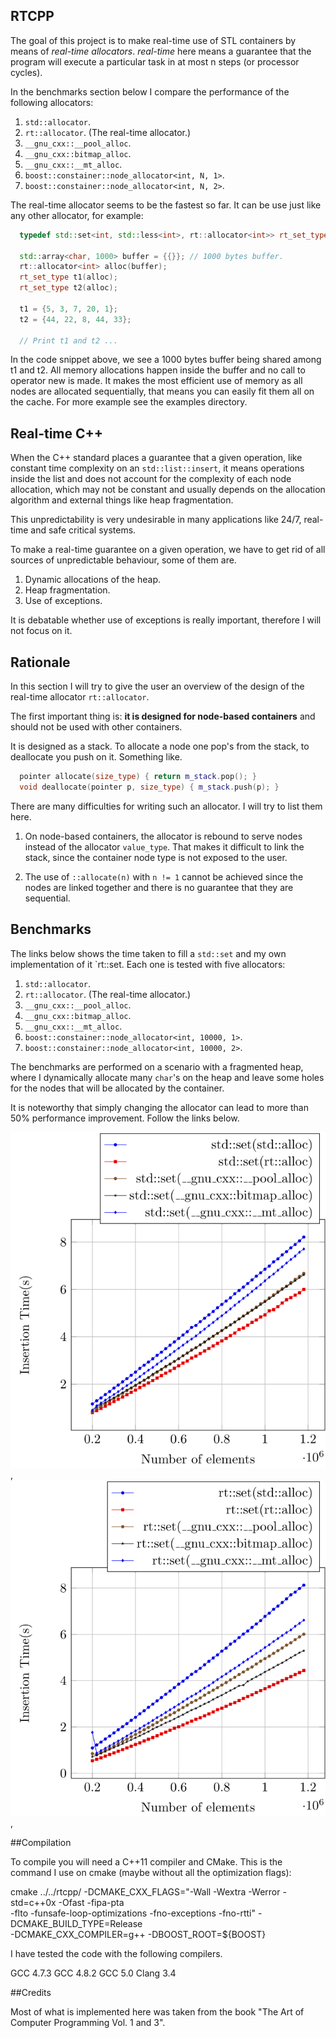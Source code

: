 ## RTCPP

  The goal of this project is to make real-time use of STL containers by
  means of *real-time allocators*.  *real-time* here means a guarantee that the
  program will execute a particular task in at most n steps (or processor
  cycles).
  
  In the benchmarks section below I compare the performance of the following
  allocators:

  1. `std::allocator`.
  2. `rt::allocator`. (The real-time allocator.)
  3. `__gnu_cxx::__pool_alloc`.
  4. `__gnu_cxx::bitmap_alloc`.
  5. `__gnu_cxx::__mt_alloc`.
  6. `boost::constainer::node_allocator<int, N, 1>`.
  7. `boost::constainer::node_allocator<int, N, 2>`.

  The real-time allocator seems to be the fastest so far.  It can be use just
  like any other allocator, for example:

```c++
  typedef std::set<int, std::less<int>, rt::allocator<int>> rt_set_type;

  std::array<char, 1000> buffer = {{}}; // 1000 bytes buffer.
  rt::allocator<int> alloc(buffer);
  rt_set_type t1(alloc);
  rt_set_type t2(alloc);

  t1 = {5, 3, 7, 20, 1};
  t2 = {44, 22, 8, 44, 33};

  // Print t1 and t2 ...
```
In the code snippet above, we see a 1000 bytes buffer being shared among t1 and
t2.  All memory allocations happen inside the buffer and no call to operator
new is made. It makes the most efficient use of memory as all nodes are
allocated sequentially, that means you can easily fit them all on the cache.
For more example see the examples directory.

## Real-time C++

  When the C++ standard places a guarantee that a given operation, like
  constant time complexity on an `std::list::insert`, it means operations
  inside the list and does not account for the complexity of each node
  allocation, which may not be constant and usually depends on the allocation
  algorithm and external things like heap fragmentation.

  This unpredictability is very undesirable in many applications like 24/7,
  real-time and safe critical systems.

  To make a real-time guarantee on a given operation, we have to get rid of all
  sources of unpredictable behaviour, some of them are.
  
  1. Dynamic allocations of the heap.
  2. Heap fragmentation.
  3. Use of exceptions.

  It is debatable whether use of exceptions is really important, therefore I
  will not focus on it.

## Rationale

In this section I will try to give the user an overview of the design
of the real-time allocator `rt::allocator`.

The first important thing is: **it is designed for node-based containers**
and should not be used with other containers.

It is designed as a stack. To allocate a node one pop's from the stack,
to deallocate you  push on it. Something like.

```c++
  pointer allocate(size_type) { return m_stack.pop(); }
  void deallocate(pointer p, size_type) { m_stack.push(p); }
```

There are many difficulties for writing such an allocator. I will try to list
them here.

1. On node-based containers, the allocator is rebound to serve nodes instead
of the allocator `value_type`. That makes it difficult to link the stack, since
the container node type is not exposed to the user.

2. The use of `::allocate(n)` with `n != 1` cannot be achieved since the nodes
are linked together and there is no guarantee that they are sequential.

## Benchmarks

The links below shows the time taken to fill a `std::set` and my own
implementation of it `rt::set. Each one is tested with five allocators:

  1. `std::allocator`.
  2. `rt::allocator`. (The real-time allocator.)
  3. `__gnu_cxx::__pool_alloc`.
  4. `__gnu_cxx::bitmap_alloc`.
  5. `__gnu_cxx::__mt_alloc`.
  6. `boost::constainer::node_allocator<int, 10000, 1>`.
  7. `boost::constainer::node_allocator<int, 10000, 2>`.

  The benchmarks are performed on a scenario with a fragmented heap, where I
  dynamically allocate many `char`'s on the heap and leave some holes for the nodes
  that will be allocated by the container. 

  It is noteworthy that simply changing the allocator can lead to more than 50%
  performance improvement. Follow the links below.

![std::set insertion time](fig/std_set_insertion.png), ![rt::set insertion time](fig/rt_set_insertion.png),

##Compilation

  To compile you will need a C++11 compiler and CMake. This is the command I
  use on cmake (maybe without all the optimization flags):

  cmake ../../rtcpp/ -DCMAKE_CXX_FLAGS="-Wall -Wextra -Werror -std=c++0x -Ofast -fipa-pta \
  -flto -funsafe-loop-optimizations -fno-exceptions -fno-rtti" -DCMAKE_BUILD_TYPE=Release \
  -DCMAKE_CXX_COMPILER=g++ -DBOOST_ROOT=${BOOST}

  I have tested the code with the following compilers.

  GCC 4.7.3
  GCC 4.8.2
  GCC 5.0
  Clang 3.4

##Credits

Most of what is implemented here was taken from the book "The Art of Computer
Programming Vol. 1 and 3".


